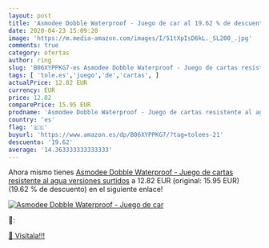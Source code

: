 ```yaml
---
layout: post
title: 'Asmodee Dobble Waterproof - Juego de car al 19.62 % de descuento'
date: 2020-04-23 15:09:28
image: 'https://m.media-amazon.com/images/I/51tXpIsD6kL._SL200_.jpg'
comments: true
category: ofertas
author: ring
slug: 'B06XYPPKG7-es Asmodee Dobble Waterproof - Juego de cartas resistente al...'
tags: [ 'tole.es','juego','de','cartas', ]
actualPrice: 12.82 EUR
currency: EUR
price: 12.82
comparePrice: 15.95 EUR
prodname: 'Asmodee Dobble Waterproof - Juego de cartas resistente al agua  versiones surtidos'
country: 'es'
flag: '🇪🇸'
buyurl: 'https://www.amazon.es/dp/B06XYPPKG7/?tag=tolees-21'
descuento: '19.62'
average: '14.363333333333333'
---
```


Ahora mismo tienes [Asmodee Dobble Waterproof - Juego de cartas resistente al agua  versiones surtidos](https://www.amazon.es/dp/B06XYPPKG7/?tag=tolees-21) a 12.82 EUR (original: 15.95 EUR) (19.62 %  de descuento) en el siguiente enlace!

[![Asmodee Dobble Waterproof - Juego de car](https://m.media-amazon.com/images/I/51tXpIsD6kL._SL200_.jpg)](https://www.amazon.es/dp/B06XYPPKG7/?tag=tolees-21)

🔎:


[🛒 Visítala!!!](https://www.amazon.es/dp/B06XYPPKG7/?tag=tolees-21)
